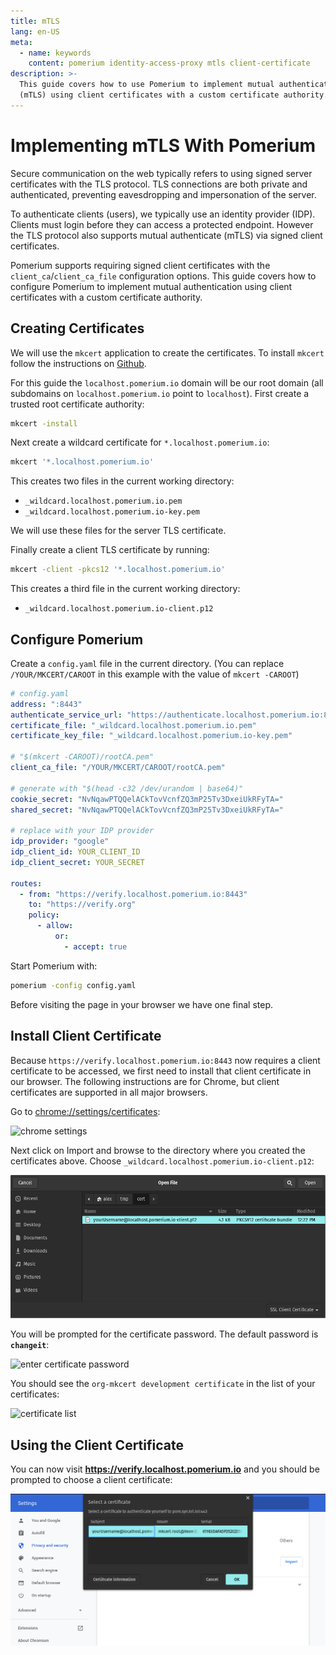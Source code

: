 ```yaml
---
title: mTLS
lang: en-US
meta:
  - name: keywords
    content: pomerium identity-access-proxy mtls client-certificate
description: >-
  This guide covers how to use Pomerium to implement mutual authentication
  (mTLS) using client certificates with a custom certificate authority.
---
```


# Implementing mTLS With Pomerium

Secure communication on the web typically refers to using signed server certificates with the TLS protocol. TLS connections are both private and authenticated, preventing eavesdropping and impersonation of the server.

To authenticate clients (users), we typically use an identity provider (IDP). Clients must login before they can access a protected endpoint. However the TLS protocol also supports mutual authenticate (mTLS) via signed client certificates.

Pomerium supports requiring signed client certificates with the `client_ca`/`client_ca_file` configuration options. This guide covers how to configure Pomerium to implement mutual authentication using client certificates with a custom certificate authority.

## Creating Certificates

We will use the `mkcert` application to create the certificates. To install `mkcert` follow the instructions on [Github](https://github.com/FiloSottile/mkcert#installation).

For this guide the `localhost.pomerium.io` domain will be our root domain (all subdomains on `localhost.pomerium.io` point to `localhost`). First create a trusted root certificate authority:

```bash
mkcert -install
```

Next create a wildcard certificate for `*.localhost.pomerium.io`:

```bash
mkcert '*.localhost.pomerium.io'
```

This creates two files in the current working directory:

- `_wildcard.localhost.pomerium.io.pem`
- `_wildcard.localhost.pomerium.io-key.pem`

We will use these files for the server TLS certificate.

Finally create a client TLS certificate by running:

```bash
mkcert -client -pkcs12 '*.localhost.pomerium.io'
```

This creates a third file in the current working directory:

- `_wildcard.localhost.pomerium.io-client.p12`

## Configure Pomerium

Create a `config.yaml` file in the current directory. (You can replace `/YOUR/MKCERT/CAROOT` in this example with the value of `mkcert -CAROOT`)

```yaml
# config.yaml
address: ":8443"
authenticate_service_url: "https://authenticate.localhost.pomerium.io:8443"
certificate_file: "_wildcard.localhost.pomerium.io.pem"
certificate_key_file: "_wildcard.localhost.pomerium.io-key.pem"

# "$(mkcert -CAROOT)/rootCA.pem"
client_ca_file: "/YOUR/MKCERT/CAROOT/rootCA.pem"

# generate with "$(head -c32 /dev/urandom | base64)"
cookie_secret: "NvNqawPTQQelACkTovVcnfZQ3mP25Tv3DxeiUkRFyTA="
shared_secret: "NvNqawPTQQelACkTovVcnfZQ3mP25Tv3DxeiUkRFyTA="

# replace with your IDP provider
idp_provider: "google"
idp_client_id: YOUR_CLIENT_ID
idp_client_secret: YOUR_SECRET

routes:
  - from: "https://verify.localhost.pomerium.io:8443"
    to: "https://verify.org"
    policy:
      - allow:
          or:
            - accept: true
```

Start Pomerium with:

```bash
pomerium -config config.yaml
```

Before visiting the page in your browser we have one final step.

## Install Client Certificate

Because `https://verify.localhost.pomerium.io:8443` now requires a client certificate to be accessed, we first need to install that client certificate in our browser. The following instructions are for Chrome, but client certificates are supported in all major browsers.

Go to <chrome://settings/certificates>:

![chrome settings](./img/mtls/01-chrome-settings-certificates.png)

Next click on Import and browse to the directory where you created the certificates above. Choose `_wildcard.localhost.pomerium.io-client.p12`:

![import client certificate](./img/mtls/02-import-client-certificate.png)

You will be prompted for the certificate password. The default password is **`changeit`**:

![enter certificate password](./img/mtls/03-enter-certificate-password.png)

You should see the `org-mkcert development certificate` in the list of your certificates:

![certificate list](./img/mtls/04-certificate-list.png)

## Using the Client Certificate

You can now visit **<https://verify.localhost.pomerium.io>** and you should be prompted to choose a client certificate:

![choose client certificate](./img/mtls/05-select-client-certificate.png)
